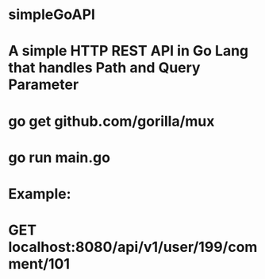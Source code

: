 # simpleGoAPI
# A simple HTTP REST API in Go Lang that handles Path and Query Parameter
#
# go get github.com/gorilla/mux
# go run main.go
# 
# Example:
# GET localhost:8080/api/v1/user/199/comment/101